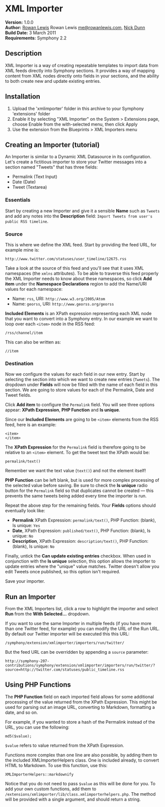 # XML Importer

__Version:__ 1.0.0  
__Author:__ [Rowan Lewis](http://rowanlewis.com/) Rowan Lewis <me@rowanlewis.com>, [Nick Dunn](http://nick-dunn.co.uk/)  
__Build Date:__ 3 March 2011  
__Requirements:__ Symphony 2.2  


## Description

XML Importer is a way of creating repeatable templates to import data from XML feeds directly into Symphony sections. It provides a way of mapping content from XML nodes directly onto fields in your sections, and the ability to both create new and update existing entries.


## Installation

1. Upload the 'xmlimporter' folder in this archive to your Symphony 'extensions' folder
2. Enable it by selecting "XML Importer" on the System > Extensions page, choose Enable from the with-selected menu, then click Apply
3. Use the extension from the Blueprints > XML Importers menu

## Creating an Importer (tutorial)
An Importer is similar to a Dynamic XML Datasource in its configuration. Let's create a fictitious importer to store your Twitter messages into a section named "Tweets" that has three fields:

* Permalink (Text Input)
* Date (Date)
* Tweet (Textarea)


### Essentials

Start by creating a new Importer and give it a sensible **Name** such as `Tweets` and add any notes into the **Description** field: `Import Tweets from user's public RSS timeline`.


### Source

This is where we define the XML feed. Start by providing the feed URL, for example mine is:

	http://www.twitter.com/statuses/user_timeline/12675.rss

Take a look at the source of this feed and you'll see that it uses XML namespaces (the `xmlns` attributes). To be able to traverse this feed properly the XML Importer needs to know about these namespaces, so click **Add item** under the **Namespace Declarations** region to add the Name/URI values for each namespace:

* Name: `rss`, URI: `http://www.w3.org/2005/Atom`
* Name: `georss`, URI: `http://www.georss.org/georss`

**Included Elements** is an XPath expression representing each XML node that you want to convert into a Symphony entry. In our example we want to loop over each `<item>` node in the RSS feed:
	
	/rss/channel/item

This can also be written as:

	//item


### Destination

Now we configure the values for each field in our new entry. Start by selecting the section into which we want to create new entries (`Tweets`). The dropdown under **Fields** will now be filled with the name of each field in this section. We are going to store values for each of the Permalink, Date and Tweet fields.

Click **Add item** to configure the `Permalink` field. You will see three options appear: **XPath Expression**, **PHP Function** and **Is unique**.

Since our **Included Elements** are going to be `<item>` elements from the RSS feed, here is an example:
	
	<item>
	</item>

The **XPath Expression** for the `Permalink` field is therefore going to be relative to an `<item>` element. To get the tweet text the XPath would be:
	
	permalink/text()

Remember we want the text value (`text()`) and not the element itself!

**PHP Function** can be left blank, but is used for more complex processing of the selected value before saving. Be sure to check the **Is unique** radio button for the `Permalink` field so that duplicates cannot be created — this prevents the same tweets being added every time the importer is run.

Repeat the above step for the remaining fields. Your **Fields** options should eventually look like:

* **Permalink** XPath Expression: `permalink/text()`, PHP Function: (blank), Is unique: `Yes`
* **Date**, XPath Expression: `published/text()`, PHP Function: (blank), Is unique: `No`
* **Description**, XPath Expression: `description/text()`, PHP Function: (blank), Is unique: `No`

Finally, untick the **Can update existing entries** checkbox. When used in conjunction with the **Is unique** selection, this option allows the importer to update entries where the "unique" value matches. Twitter doesn't allow you edit Tweets once published, so this option isn't required.

Save your importer.


## Run an Importer

From the XML Importers list, click a row to highlight the importer and select **Run** from the **With Selected...** dropdown.

If you want to use the same Importer in multiple feeds (if you have more than one Twitter feed, for example) you can modify the URL of the Run URL. By default our Twitter importer will be executed this this URL:

	/symphony/extension/xmlimporter/importers/run/twitter/

But the feed URL can be overridden by appending a `source` parameter:

	http://symphony-207-contributions/symphony/extension/xmlimporter/importers/run/twitter/?source=http://twitter.com/statuses/public_timeline.rss


## Using PHP Functions

The **PHP Function** field on each imported field allows for some additional processing of the value returned from the XPath Expression. This might be used for parsing out an image URL, converting to Markdown, formatting a date, and so on.

For example, if you wanted to store a hash of the Permalink instead of the URL, you can use the following:

	md5($value);

`$value` refers to value returned from the XPath Expression.

Functions more complex than one line are also possible, by adding them to the included XMLImporterHelpers class. One is included already, to convert HTML to Markdown. To use this function, use this:

	XMLImporterHelpers::markdownify

Notice that you do not need to pass `$value` as this will be done for you. To add your own custom functions, add them to `/extensions/xmlimporter/lib/class.xmlimporterhelpers.php`. The method will be provided with a single argument, and should return a string.

